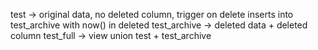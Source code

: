 test -> original data, no deleted column, trigger on delete inserts into test_archive with now() in deleted
test_archive -> deleted data + deleted column
test_full -> view union test + test_archive
